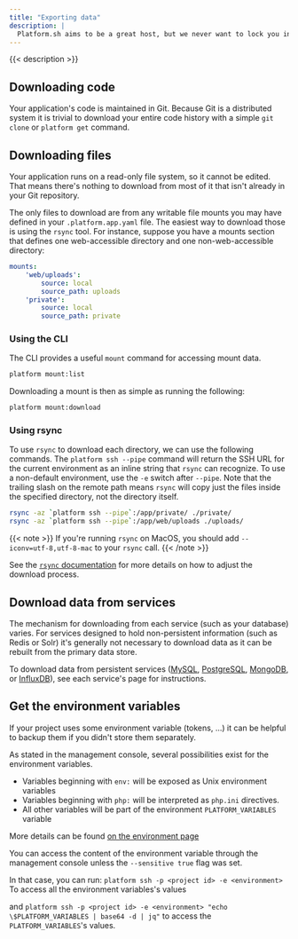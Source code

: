 ```yaml
---
title: "Exporting data"
description: |
  Platform.sh aims to be a great host, but we never want to lock you in to our service. Your code and your data belong to you, and you should always be able to download your site's data for local development, backup, or to "take your data elsewhere".
---
```


{{< description >}}

## Downloading code

Your application's code is maintained in Git.  Because Git is a distributed system it is trivial to download your entire code history with a simple `git clone` or `platform get` command.

## Downloading files

Your application runs on a read-only file system, so it cannot be edited.  That means there's nothing to download from most of it that isn't already in your Git repository.

The only files to download are from any writable file mounts you may have defined in your `.platform.app.yaml` file.  The easiest way to download those is using the `rsync` tool.  For instance, suppose you have a mounts section that defines one web-accessible directory and one non-web-accessible directory:

```yaml
mounts:
    'web/uploads':
        source: local
        source_path: uploads
    'private':
        source: local
        source_path: private
```
### Using the CLI

The CLI provides a useful `mount` command for accessing mount data.

```bash
platform mount:list
```

Downloading a mount is then as simple as running the following:

```bash
platform mount:download
```

### Using rsync
To use `rsync` to download each directory, we can use the following commands.  The `platform ssh --pipe` command will return the SSH URL for the current environment as an inline string that `rsync` can recognize. To use a non-default environment, use the `-e` switch after `--pipe`.  Note that the trailing slash on the remote path means `rsync` will copy just the files inside the specified directory, not the directory itself.

```bash
rsync -az `platform ssh --pipe`:/app/private/ ./private/
rsync -az `platform ssh --pipe`:/app/web/uploads ./uploads/
```


{{< note >}}
If you're running `rsync` on MacOS, you should add `--iconv=utf-8,utf-8-mac` to your `rsync` call.
{{< /note >}}

See the [`rsync` documentation](https://download.samba.org/pub/rsync/rsync.html) for more details on how to adjust the download process.

## Download data from services

The mechanism for downloading from each service (such as your database) varies.  For services designed to hold non-persistent information (such as Redis or Solr) it's generally not necessary to download data as it can be rebuilt from the primary data store.

To download data from persistent services ([MySQL](/configuration/services/mysql.md), [PostgreSQL](/configuration/services/postgresql.md), [MongoDB](/configuration/services/mongodb.md), or [InfluxDB](/configuration/services/influxdb.md)), see each service's page for instructions.
## Get the environment variables

If your project uses some environment variable (tokens, ...) it can be helpful to backup them if you didn't store them separately.

As stated in the management console, several possibilities exist for the environment variables.

* Variables beginning with `env:` will be exposed as Unix environment variables
* Variables beginning with `php:` will be interpreted as `php.ini` directives.
* All other variables will be part of the environment `PLATFORM_VARIABLES` variable

More details can be found [on the environment page](https://docs.platform.sh/administration/web/configure-environment.html#variables)

You can access the content of the environment variable through the management console unless the `--sensitive true` flag was set.

In that case, you can run:
`platform ssh -p <project id> -e <environment>`
To access all the environment variables's values

and `platform ssh -p <project id> -e <environment> "echo \$PLATFORM_VARIABLES | base64 -d | jq"` to access the `PLATFORM_VARIABLES`'s values.

 
